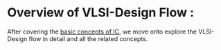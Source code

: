 # Overview of VLSI-Design Flow :

After covering the [basic concepts of IC](../Basics_of_IC.md), we move onto explore the VLSI-Design flow in detail and all the related concepts. 


## 
